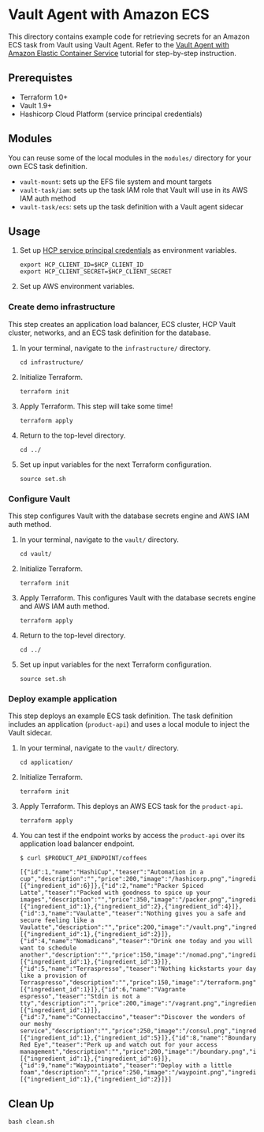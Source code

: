 # Vault Agent with Amazon ECS

This directory contains example code for retrieving secrets for an Amazon ECS task from Vault using Vault Agent. Refer to the [Vault Agent with Amazon Elastic Container Service](https://learn.hashicorp.com/tutorials/vault/agent-aws-ecs) tutorial for step-by-step instruction.

## Prerequistes

- Terraform 1.0+
- Vault 1.9+
- Hashicorp Cloud Platform (service principal credentials)

## Modules

You can reuse some of the local modules in the `modules/` directory for your own ECS task definition.

- `vault-mount`: sets up the EFS file system and mount targets
- `vault-task/iam`: sets up the task IAM role that Vault will use in its AWS IAM auth method
- `vault-task/ecs`: sets up the task definition with a Vault agent sidecar

## Usage

1. Set up [HCP service principal credentials](https://registry.terraform.io/providers/hashicorp/hcp/latest/docs/guides/auth) as environment variables.
   ```shell
   export HCP_CLIENT_ID=$HCP_CLIENT_ID
   export HCP_CLIENT_SECRET=$HCP_CLIENT_SECRET
   ```

1. Set up AWS environment variables.

### Create demo infrastructure

This step creates an application load balancer, ECS cluster, HCP Vault cluster,
networks, and an ECS task definition for the database.

1. In your terminal, navigate to the `infrastructure/` directory.
   ```shell
   cd infrastructure/
   ```

1. Initialize Terraform.
   ```shell
   terraform init
   ```

1. Apply Terraform. This step will take some time!
   ```shell
   terraform apply
   ```

1. Return to the top-level directory.
   ```shell
   cd ../
   ```

1. Set up input variables for the next Terraform configuration.
   ```shell
   source set.sh
   ```

### Configure Vault

This step configures Vault with the database secrets engine and AWS IAM auth method.

1. In your terminal, navigate to the `vault/` directory.
   ```shell
   cd vault/
   ```

1. Initialize Terraform.
   ```shell
   terraform init
   ```

1. Apply Terraform. This configures Vault with the database secrets engine and
   AWS IAM auth method.
   ```shell
   terraform apply
   ```

1. Return to the top-level directory.
   ```shell
   cd ../
   ```

1. Set up input variables for the next Terraform configuration.
   ```shell
   source set.sh
   ```

### Deploy example application

This step deploys an example ECS task definition. The task definition includes
an application (`product-api`) and uses a local module to inject the Vault sidecar.

1. In your terminal, navigate to the `vault/` directory.
   ```shell
   cd application/
   ```

1. Initialize Terraform.
   ```shell
   terraform init
   ```

1. Apply Terraform. This deploys an AWS ECS task for the `product-api`.
   ```shell
   terraform apply
   ```

1. You can test if the endpoint works by access the `product-api` over its application
   load balancer endpoint.
   ```shell
   $ curl $PRODUCT_API_ENDPOINT/coffees

   [{"id":1,"name":"HashiCup","teaser":"Automation in a cup","description":"","price":200,"image":"/hashicorp.png","ingredients":[{"ingredient_id":6}]},{"id":2,"name":"Packer Spiced Latte","teaser":"Packed with goodness to spice up your images","description":"","price":350,"image":"/packer.png","ingredients":[{"ingredient_id":1},{"ingredient_id":2},{"ingredient_id":4}]},{"id":3,"name":"Vaulatte","teaser":"Nothing gives you a safe and secure feeling like a Vaulatte","description":"","price":200,"image":"/vault.png","ingredients":[{"ingredient_id":1},{"ingredient_id":2}]},{"id":4,"name":"Nomadicano","teaser":"Drink one today and you will want to schedule another","description":"","price":150,"image":"/nomad.png","ingredients":[{"ingredient_id":1},{"ingredient_id":3}]},{"id":5,"name":"Terraspresso","teaser":"Nothing kickstarts your day like a provision of Terraspresso","description":"","price":150,"image":"/terraform.png","ingredients":[{"ingredient_id":1}]},{"id":6,"name":"Vagrante espresso","teaser":"Stdin is not a tty","description":"","price":200,"image":"/vagrant.png","ingredients":[{"ingredient_id":1}]},{"id":7,"name":"Connectaccino","teaser":"Discover the wonders of our meshy service","description":"","price":250,"image":"/consul.png","ingredients":[{"ingredient_id":1},{"ingredient_id":5}]},{"id":8,"name":"Boundary Red Eye","teaser":"Perk up and watch out for your access management","description":"","price":200,"image":"/boundary.png","ingredients":[{"ingredient_id":1},{"ingredient_id":6}]},{"id":9,"name":"Waypointiato","teaser":"Deploy with a little foam","description":"","price":250,"image":"/waypoint.png","ingredients":[{"ingredient_id":1},{"ingredient_id":2}]}]
   ```

## Clean Up

```shell
bash clean.sh
```

